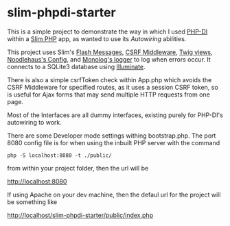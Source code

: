# slim-phpdi-starter

This is a simple project to demonstrate the way in which I used <a href="http://php-di.org/">PHP-DI</a> within a <a href="http://www.slimframework.com">Slim PHP</a> app, as wanted to use its *Autowiring* abilities.

This project uses Slim's <a href="https://github.com/slimphp/Slim-Flash">Flash Messages</a>, <a href="https://github.com/slimphp/Slim-Csrf">CSRF Middleware</a>, <a href="https://github.com/slimphp/Twig-View">Twig views</a>, <a href="https://github.com/hassankhan/config">Noodlehaus's Config</a>, and <a href="https://github.com/Seldaek/monolog">Monolog's logger</a> to log when errors occur. It connects to a SQLite3 database using <a href="https://github.com/illuminate/database">Illuminate</a>.

There is also a simple csrfToken check within App.php which avoids the CSRF Middleware for specified routes, as it uses a session CSRF token, so is useful for Ajax forms that may send multiple HTTP requests from one page.

Most of the Interfaces are all dummy interfaces, existing purely for PHP-DI's autowiring to work.

There are some Developer mode settings withing bootstrap.php. The port 8080 config file is for when using the inbuilt PHP server with the command

```php -S localhost:8080 -t ./public/```

from within your project folder, then the url will be

<a href="http://localhost:8080">http://localhost:8080</a>

If using Apache on your dev machine, then the defaul url for the project will be something like

<a href="http://localhost/slim-phpdi-starter/public/index.php">http://localhost/slim-phpdi-starter/public/index.php</a>
